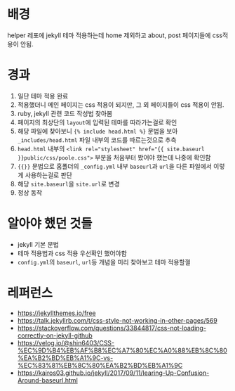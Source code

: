 # 배경
helper 레포에 jekyll 테마 적용하는데 home 제외하고 about, post 페이지들에 css적용이 안됨.

# 경과
1. 일단 테마 적용 완료
2. 적용했더니 메인 페이지는 css 적용이 되지만, 그 외 페이지들이 css 적용이 안됨.
3. ruby, jekyll 관련 코드 작성법 찾아봄
4. 페이지의 최상단의 `layout`에 입력된 테마를 따라가는걸로 확인
5. 해당 파일에 찾아보니 `{% include head.html %}` 문법을 보아 `_includes/head.html` 파일 내부의 코드를 따르는것으로 추측
6. `head.html` 내부의 `<link rel="stylesheet" href="{{ site.baseurl }}public/css/poole.css">` 부분을 처음부터 봤어야 했는데 나중에 확인함
7. `{{}}` 문법으로 홈폴더의 `_config.yml` 내부 `baseurl`과 `url`을 다른 파일에서 이렇게 사용하는걸로 판단
8. 해당 `site.baseurl`을 `site.url`로 변경
9. 정상 동작

# 알아야 했던 것들
- jekyll 기본 문법
- 테마 적용법과 css 적용 우선확인 했어야함
- `config.yml`의 `baseurl`, `url`등 개념을 미리 찾아보고 테마 적용할껄

# 레퍼런스
- https://jekyllthemes.io/free
- https://talk.jekyllrb.com/t/css-style-not-working-in-other-pages/569
- https://stackoverflow.com/questions/33844817/css-not-loading-correctly-on-jekyll-github
- https://velog.io/@shin6403/CSS-%EC%9D%B4%EB%AF%B8%EC%A7%80%EC%A0%88%EB%8C%80%EA%B2%BD%EB%A1%9C-vs-%EC%83%81%EB%8C%80%EA%B2%BD%EB%A1%9C
- https://kairos03.github.io/jekyll/2017/09/11/learing-Up-Confusion-Around-baseurl.html

